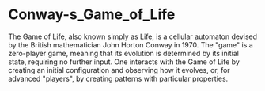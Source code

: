 # Conway-s_Game_of_Life
The Game of Life, also known simply as Life, is a cellular automaton devised by the British mathematician John Horton Conway in 1970.
The "game" is a zero-player game, meaning that its evolution is determined by its initial state, requiring no further input. 
One interacts with the Game of Life by creating an initial configuration and observing how it evolves, or, for advanced "players", by creating patterns with particular properties.
